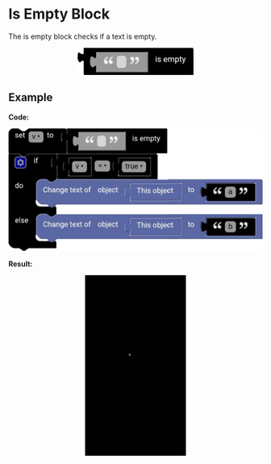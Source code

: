 # Is Empty Block

The is empty block checks if a text is empty.

<p align="center">
  <img src="../../../res/images/blocks/text/is_empty/is_empty.png" alt="is empty block">
</p>

## Example

**Code:**

<p align="center">
  <img src="../../../res/images/blocks/text/is_empty/is_empty_example.png" alt="is empty block">
</p>

**Result:**

<p align="center">
  <img src="../../../res/images/blocks/text/is_empty/is_empty_example_result.png" alt="is empty block" width='200vw'>
</p>